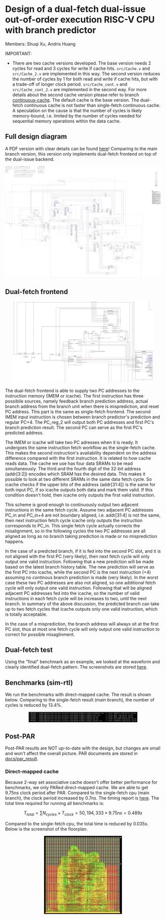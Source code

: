 # Design of a dual-fetch dual-issue out-of-order execution RISC-V CPU with branch predictor
Members: Shuqi Xu, Andris Huang

IMPORTANT: 
- There are two cache versions developed. The base version needs 2 cycles for read and 3 cycles for write if cache hits. `src/Cache.v` and `src/Cache_2.v` are implemented in this way. The second version reduces the number of cycles by 1 for both read and write if cache hits, but with a trade-off of longer clock period. `src/Cache_cont.v` and `src/Cache_cont_2.v` are implemented in the second way. For more details about the second cache version please refer to branch [continuous-cache](https://github.com/EECS-151/asic-project-fa24-phhxh/tree/continuous-cache). The default cache is the base version. The dual-fetch continuous cache is not faster than single-fetch continuous cache. A speculation on the cause is that the number of cycles is likely memory-bound, i.e. limited by the number of cycles needed for sequential memory operations within the data cache.

## Full design diagram
A PDF version with clear details can be found [here](docs/dual_fetch_diagram.pdf)! Comparing to the main branch version, this version only implements dual-fetch frontend on top of the dual-issue backend.

![alt text](docs/dual_fetch_diagram.jpg?raw=true)

## Dual-fetch frontend

<p align="center">
<img src="docs/module_images/frontend.png" alt="dual-fetch_frontend" width="90%"/>
</p>

The dual-fetch frontend is able to supply two PC addresses to the instruction memory (IMEM or icache). The first instruction has three possibile sources, namely feedback branch prediction address, actual branch address from the branch unit when there is misprediction, and reset PC address. This part is the same as single-fetch frontend. The second IMEM input instruction is chosen between branch predictor's prediction and regular PC+4. The PC_reg_2 will output both PC addresses and first PC's branch prediction result. The second PC can serve as the first PC's predicted address.

The IMEM or icache will take two PC adresses when it is ready. It undergoes the same instruction fetch workflow as the single-fetch cache. This makes the second instruction's availability dependent on the address difference compared with the first instruction. It is related to how cache reads data. The cache we use has four data SRAMs to be read simultaneously. The third and the fourth digit of the 32-bit address (addr[3:2]) encodes which SRAM has the desired data. This makes it possible to look at two different SRAMs in the same data fetch cycle. So icache checks if the upper bits of the address (addr[31:4]) is the same for both input PC, if so icache outputs both data and mark them valid. If this condition doesn't hold, then icache only outputs the first valid instruction.

This scheme is good enough to continuously output two adjacent instructions in the same fetch cycle. Assume two adjacent PC addresses PC_in and PC_in+4 are not boundary aligned, i.e. addr[31:4] is not the same, then next instruction fetch cycle icache only outputs the instruction corresponds to PC_in. This single fetch cycle actually corrects the misalignment, so in the following cycles the two PC addresses are all aligned as long as no branch taking prediction is made or no misprediction happens. 

In the case of a predicted branch, if it is fed into the second PC slot, and it is not aligned with the first PC (very likely), then next fetch cycle will only output one valid instruction. Following that a new prediction will be made based on the latest branch history table. The new prediction will serve as the first PC into icache, while the second PC is the next instruction (+4) assuming no continous branch prediction is made (very likely). In the worst case these two PC addresses are also not aligned, so one additional fetch cycle will only output one valid instruction. Following that will be aligned adjacent PC addresses fed into the icache, so the number of valid instructions in each fetch cycle will be increases to two, until the next branch. In summary of the above discussion, the predicted branch can take up to two fetch cycles that icache outputs only one valid instruction, which is totally acceptable.

In the case of a misprediction, the branch address will always sit at the first PC slot, thus at most one fetch cycle will only output one valid instruction to correct for possible misaglinment.


## Dual-fetch test

Using the "final" benchmark as an example, we looked at the waveform and clearly identified dual-fetch pattern. The screenshots are stored [here](docs/dual_fetch_waveform).

## Benchmarks (sim-rtl)

We run the benchmarks with direct-mapped cache. The result is shown below. Comparing to the single-fetch result (main branch), the number of cycles is reduced by 13.4%.

<p align="center">
<img src="docs/bmark_sim-rtl_result/dual-fetch_direct-mapped_cycles.png" alt="dual-fetch_bmark" width="70%"/>
</p>

## Post-PAR

Post-PAR results are NOT up-to-date with the design, but changes are small and won't affect the overall picture. PAR documents are stored in [docs/par_result](docs/par_result).

### Direct-mapped cache

Because 2-way set associative cache doesn't offer better performance for benchmarks, we only PARed direct-mapped cache. We are able to get 9.75ns clock period after PAR. Compared to the single-fetch cpu (main branch), the clock period increased by 0.7ns. The timing report is [here](docs/par_result/direct-mapped_cache/riscv_top_postRoute_all.tarpt). The total time required for running all benchmarks is:
```math
T_{total} = \sum N_{cycles} \times T_{clock} = 50,194,333 \times 9.75ns= 0.489s
```
Compared to the single-fetch cpu, the total time is reduced by 0.035s. Below is the screenshot of the floorplan.

<p align="center">
<img src="docs/par_result/direct-mapped_cache/direct-mapped_floorplan.png" alt="dmap_cache_floorplan" width="50%"/>
</p>